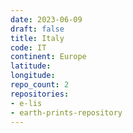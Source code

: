 ```yaml
---
date: 2023-06-09
draft: false
title: Italy
code: IT
continent: Europe
latitude:
longitude:
repo_count: 2
repositories:
- e-lis
- earth-prints-repository
---
```



